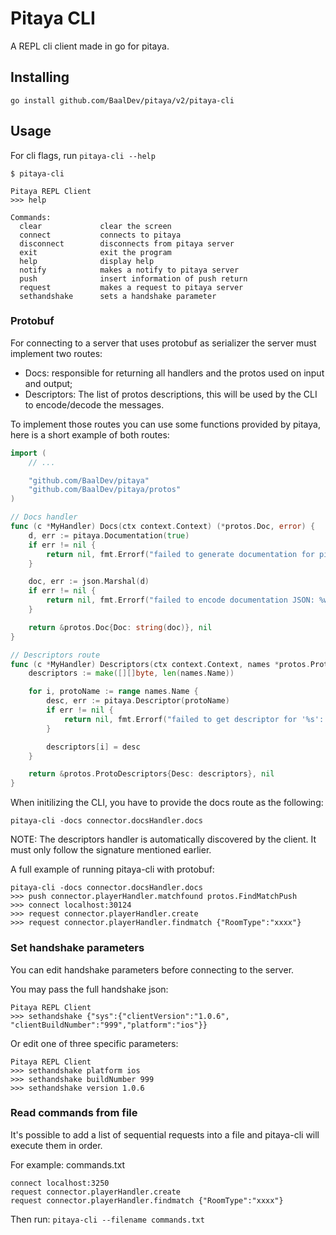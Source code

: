 Pitaya CLI
==========

A REPL cli client made in go for pitaya.

## Installing

```
go install github.com/BaalDev/pitaya/v2/pitaya-cli
```

## Usage

For cli flags, run `pitaya-cli --help`

```
$ pitaya-cli

Pitaya REPL Client
>>> help

Commands:
  clear             clear the screen
  connect           connects to pitaya
  disconnect        disconnects from pitaya server
  exit              exit the program
  help              display help
  notify            makes a notify to pitaya server
  push              insert information of push return
  request           makes a request to pitaya server
  sethandshake      sets a handshake parameter
```

### Protobuf
For connecting to a server that uses protobuf as serializer the server must implement two routes:
- Docs: responsible for returning all handlers and the protos used on input and
  output;
- Descriptors: The list of protos descriptions, this will be used by the CLI to
  encode/decode the messages.

To implement those routes you can use some functions provided by pitaya, here is
a short example of both routes:
```go
import (
	// ...

	"github.com/BaalDev/pitaya"
	"github.com/BaalDev/pitaya/protos"
)

// Docs handler
func (c *MyHandler) Docs(ctx context.Context) (*protos.Doc, error) {
	d, err := pitaya.Documentation(true)
	if err != nil {
		return nil, fmt.Errorf("failed to generate documentation for pitaya routes: %w", err)
	}

	doc, err := json.Marshal(d)
	if err != nil {
		return nil, fmt.Errorf("failed to encode documentation JSON: %w", err)
	}

	return &protos.Doc{Doc: string(doc)}, nil
}

// Descriptors route
func (c *MyHandler) Descriptors(ctx context.Context, names *protos.ProtoNames) (*protos.ProtoDescriptors, error) {
	descriptors := make([][]byte, len(names.Name))

	for i, protoName := range names.Name {
		desc, err := pitaya.Descriptor(protoName)
		if err != nil {
			return nil, fmt.Errorf("failed to get descriptor for '%s': %w", protoName, err)
		}

		descriptors[i] = desc
	}

	return &protos.ProtoDescriptors{Desc: descriptors}, nil
}
```

When initilizing the CLI, you have to provide the docs route as the following:
```
pitaya-cli -docs connector.docsHandler.docs
```

NOTE: The descriptors handler is automatically discovered by the client.
It must only follow the signature mentioned earlier.

A full example of running pitaya-cli with protobuf:
```
pitaya-cli -docs connector.docsHandler.docs
>>> push connector.playerHandler.matchfound protos.FindMatchPush
>>> connect localhost:30124
>>> request connector.playerHandler.create
>>> request connector.playerHandler.findmatch {"RoomType":"xxxx"}
```

### Set handshake parameters

You can edit handshake parameters before connecting to the server.

You may pass the full handshake json:
```
Pitaya REPL Client
>>> sethandshake {"sys":{"clientVersion":"1.0.6", "clientBuildNumber":"999","platform":"ios"}}
```

Or edit one of three specific parameters:
```
Pitaya REPL Client
>>> sethandshake platform ios
>>> sethandshake buildNumber 999
>>> sethandshake version 1.0.6
```

### Read commands from file

It's possible to add a list of sequential requests into a file and pitaya-cli will execute them in order.

For example: commands.txt

```
connect localhost:3250
request connector.playerHandler.create
request connector.playerHandler.findmatch {"RoomType":"xxxx"}
```

Then run: `pitaya-cli --filename commands.txt`
